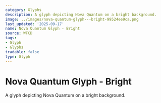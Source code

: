 ```yaml
---
category: Glyphs
description: A glyph depicting Nova Quantum on a bright background.
image: ../images/nova-quantum-glyph---bright-99524ee9ca.png
last_updated: '2025-09-17'
name: Nova Quantum Glyph - Bright
source: WFCD
tags:
- Glyph
- Glyphs
tradable: false
type: Glyph
---
```


# Nova Quantum Glyph - Bright

A glyph depicting Nova Quantum on a bright background.

